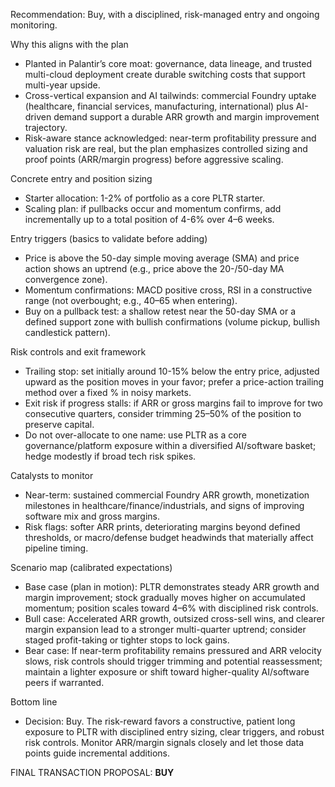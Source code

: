 Recommendation: Buy, with a disciplined, risk-managed entry and ongoing monitoring.

Why this aligns with the plan
- Planted in Palantir’s core moat: governance, data lineage, and trusted multi-cloud deployment create durable switching costs that support multi-year upside.
- Cross-vertical expansion and AI tailwinds: commercial Foundry uptake (healthcare, financial services, manufacturing, international) plus AI-driven demand support a durable ARR growth and margin improvement trajectory.
- Risk-aware stance acknowledged: near-term profitability pressure and valuation risk are real, but the plan emphasizes controlled sizing and proof points (ARR/margin progress) before aggressive scaling.

Concrete entry and position sizing
- Starter allocation: 1-2% of portfolio as a core PLTR starter.
- Scaling plan: if pullbacks occur and momentum confirms, add incrementally up to a total position of 4-6% over 4–6 weeks.

Entry triggers (basics to validate before adding)
- Price is above the 50-day simple moving average (SMA) and price action shows an uptrend (e.g., price above the 20-/50-day MA convergence zone).
- Momentum confirmations: MACD positive cross, RSI in a constructive range (not overbought; e.g., 40–65 when entering).
- Buy on a pullback test: a shallow retest near the 50-day SMA or a defined support zone with bullish confirmations (volume pickup, bullish candlestick pattern).

Risk controls and exit framework
- Trailing stop: set initially around 10-15% below the entry price, adjusted upward as the position moves in your favor; prefer a price-action trailing method over a fixed % in noisy markets.
- Exit risk if progress stalls: if ARR or gross margins fail to improve for two consecutive quarters, consider trimming 25–50% of the position to preserve capital.
- Do not over-allocate to one name: use PLTR as a core governance/platform exposure within a diversified AI/software basket; hedge modestly if broad tech risk spikes.

Catalysts to monitor
- Near-term: sustained commercial Foundry ARR growth, monetization milestones in healthcare/finance/industrials, and signs of improving software mix and gross margins.
- Risk flags: softer ARR prints, deteriorating margins beyond defined thresholds, or macro/defense budget headwinds that materially affect pipeline timing.

Scenario map (calibrated expectations)
- Base case (plan in motion): PLTR demonstrates steady ARR growth and margin improvement; stock gradually moves higher on accumulated momentum; position scales toward 4–6% with disciplined risk controls.
- Bull case: Accelerated ARR growth, outsized cross-sell wins, and clearer margin expansion lead to a stronger multi-quarter uptrend; consider staged profit-taking or tighter stops to lock gains.
- Bear case: If near-term profitability remains pressured and ARR velocity slows, risk controls should trigger trimming and potential reassessment; maintain a lighter exposure or shift toward higher-quality AI/software peers if warranted.

Bottom line
- Decision: Buy. The risk-reward favors a constructive, patient long exposure to PLTR with disciplined entry sizing, clear triggers, and robust risk controls. Monitor ARR/margin signals closely and let those data points guide incremental additions.

FINAL TRANSACTION PROPOSAL: **BUY**